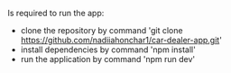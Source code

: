 Is required to run the app:

- clone the repository by command 'git clone https://github.com/nadiiahonchar1/car-dealer-app.git'
- install dependencies by command 'npm install'
- run the application by command 'npm run dev'
